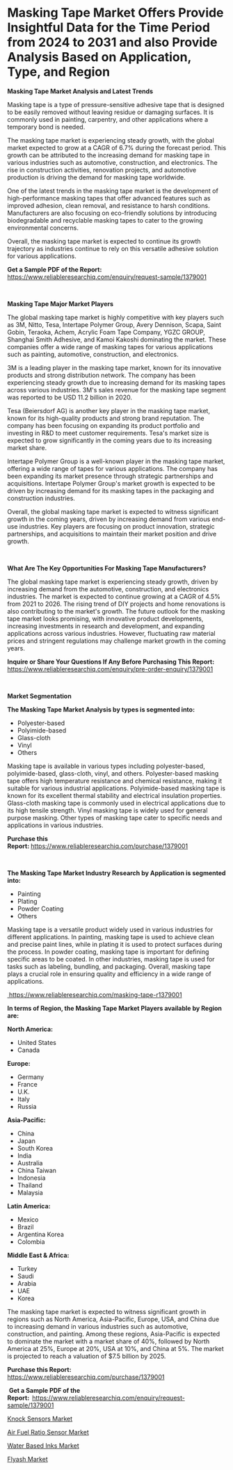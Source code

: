 <p><h1>Masking Tape Market Offers Provide Insightful Data for the Time Period from 2024 to 2031 and also Provide Analysis Based on Application, Type, and Region</h1></p><p><strong>Masking Tape Market Analysis and Latest Trends</strong></p>
<p><p>Masking tape is a type of pressure-sensitive adhesive tape that is designed to be easily removed without leaving residue or damaging surfaces. It is commonly used in painting, carpentry, and other applications where a temporary bond is needed.</p><p>The masking tape market is experiencing steady growth, with the global market expected to grow at a CAGR of 6.7% during the forecast period. This growth can be attributed to the increasing demand for masking tape in various industries such as automotive, construction, and electronics. The rise in construction activities, renovation projects, and automotive production is driving the demand for masking tape worldwide.</p><p>One of the latest trends in the masking tape market is the development of high-performance masking tapes that offer advanced features such as improved adhesion, clean removal, and resistance to harsh conditions. Manufacturers are also focusing on eco-friendly solutions by introducing biodegradable and recyclable masking tapes to cater to the growing environmental concerns.</p><p>Overall, the masking tape market is expected to continue its growth trajectory as industries continue to rely on this versatile adhesive solution for various applications.</p></p>
<p><strong>Get a Sample PDF of the Report:&nbsp;</strong> <a href="https://www.reliableresearchiq.com/enquiry/request-sample/1379001">https://www.reliableresearchiq.com/enquiry/request-sample/1379001</a></p>
<p>&nbsp;</p>
<p><strong>Masking Tape Major Market Players</strong></p>
<p><p>The global masking tape market is highly competitive with key players such as 3M, Nitto, Tesa, Intertape Polymer Group, Avery Dennison, Scapa, Saint Gobin, Teraoka, Achem, Acrylic Foam Tape Company, YGZC GROUP, Shanghai Smith Adhesive, and Kamoi Kakoshi dominating the market. These companies offer a wide range of masking tapes for various applications such as painting, automotive, construction, and electronics.</p><p>3M is a leading player in the masking tape market, known for its innovative products and strong distribution network. The company has been experiencing steady growth due to increasing demand for its masking tapes across various industries. 3M's sales revenue for the masking tape segment was reported to be USD 11.2 billion in 2020.</p><p>Tesa (Beiersdorf AG) is another key player in the masking tape market, known for its high-quality products and strong brand reputation. The company has been focusing on expanding its product portfolio and investing in R&D to meet customer requirements. Tesa's market size is expected to grow significantly in the coming years due to its increasing market share.</p><p>Intertape Polymer Group is a well-known player in the masking tape market, offering a wide range of tapes for various applications. The company has been expanding its market presence through strategic partnerships and acquisitions. Intertape Polymer Group's market growth is expected to be driven by increasing demand for its masking tapes in the packaging and construction industries.</p><p>Overall, the global masking tape market is expected to witness significant growth in the coming years, driven by increasing demand from various end-use industries. Key players are focusing on product innovation, strategic partnerships, and acquisitions to maintain their market position and drive growth.</p></p>
<p>&nbsp;</p>
<p><strong>What Are The Key Opportunities For Masking Tape Manufacturers?</strong></p>
<p><p>The global masking tape market is experiencing steady growth, driven by increasing demand from the automotive, construction, and electronics industries. The market is expected to continue growing at a CAGR of 4.5% from 2021 to 2026. The rising trend of DIY projects and home renovations is also contributing to the market's growth. The future outlook for the masking tape market looks promising, with innovative product developments, increasing investments in research and development, and expanding applications across various industries. However, fluctuating raw material prices and stringent regulations may challenge market growth in the coming years.</p></p>
<p><strong>Inquire or Share Your Questions If Any Before Purchasing This Report:</strong> <a href="https://www.reliableresearchiq.com/enquiry/pre-order-enquiry/1379001">https://www.reliableresearchiq.com/enquiry/pre-order-enquiry/1379001</a></p>
<p>&nbsp;</p>
<p><strong>Market Segmentation</strong></p>
<p><strong>The Masking Tape Market Analysis by types is segmented into:</strong></p>
<p><ul><li>Polyester-based</li><li>Polyimide-based</li><li>Glass-cloth</li><li>Vinyl</li><li>Others</li></ul></p>
<p><p>Masking tape is available in various types including polyester-based, polyimide-based, glass-cloth, vinyl, and others. Polyester-based masking tape offers high temperature resistance and chemical resistance, making it suitable for various industrial applications. Polyimide-based masking tape is known for its excellent thermal stability and electrical insulation properties. Glass-cloth masking tape is commonly used in electrical applications due to its high tensile strength. Vinyl masking tape is widely used for general purpose masking. Other types of masking tape cater to specific needs and applications in various industries.</p></p>
<p><strong>Purchase this Report:&nbsp;</strong><a href="https://www.reliableresearchiq.com/purchase/1379001">https://www.reliableresearchiq.com/purchase/1379001</a></p>
<p>&nbsp;</p>
<p><strong>The Masking Tape Market Industry Research by Application is segmented into:</strong></p>
<p><ul><li>Painting</li><li>Plating</li><li>Powder Coating</li><li>Others</li></ul></p>
<p><p>Masking tape is a versatile product widely used in various industries for different applications. In painting, masking tape is used to achieve clean and precise paint lines, while in plating it is used to protect surfaces during the process. In powder coating, masking tape is important for defining specific areas to be coated. In other industries, masking tape is used for tasks such as labeling, bundling, and packaging. Overall, masking tape plays a crucial role in ensuring quality and efficiency in a wide range of applications.</p></p>
<p><a href="https://www.reliableresearchiq.com/masking-tape-r1379001">&nbsp;https://www.reliableresearchiq.com/masking-tape-r1379001</a></p>
<p><strong>In terms of Region, the Masking Tape Market Players available by Region are:</strong></p>
<p>
    <p> <strong> North America: </strong>
        <ul>
            <li>United States</li>
            <li>Canada</li>
        </ul>
        </p> 
    <p> <strong> Europe: </strong>
        <ul>
            <li>Germany</li>
            <li>France</li>
            <li>U.K.</li>
            <li>Italy</li>
            <li>Russia</li>
        </ul>
        </p> 
    <p> <strong> Asia-Pacific: </strong>
        <ul>
            <li>China</li>
            <li>Japan</li>
            <li>South Korea</li>
            <li>India</li>
            <li>Australia</li>
            <li>China Taiwan</li>
            <li>Indonesia</li>
            <li>Thailand</li>
            <li>Malaysia</li>
        </ul>
        </p> 
    <p> <strong> Latin America: </strong>
        <ul>
            <li>Mexico</li>
            <li>Brazil</li>
            <li>Argentina Korea</li>
            <li>Colombia</li>
        </ul>
        </p> 
    <p> <strong> Middle East & Africa: </strong>
        <ul>
            <li>Turkey</li>
            <li>Saudi</li>
            <li>Arabia</li>
            <li>UAE</li>
            <li>Korea</li>
        </ul>
    </p>
    </p>
<p><p>The masking tape market is expected to witness significant growth in regions such as North America, Asia-Pacific, Europe, USA, and China due to increasing demand in various industries such as automotive, construction, and painting. Among these regions, Asia-Pacific is expected to dominate the market with a market share of 40%, followed by North America at 25%, Europe at 20%, USA at 10%, and China at 5%. The market is projected to reach a valuation of $7.5 billion by 2025.</p></p>
<p><strong>Purchase this Report: </strong><a href="https://www.reliableresearchiq.com/purchase/1379001">https://www.reliableresearchiq.com/purchase/1379001</a></p>
<p>&nbsp;<strong>Get a Sample PDF of the Report:&nbsp;&nbsp;</strong><a href="https://www.reliableresearchiq.com/enquiry/request-sample/1379001">https://www.reliableresearchiq.com/enquiry/request-sample/1379001</a></p>
<p><strong></strong></p>
<p><p><a href="https://github.com/smithy59/Market-Research-Report-List-1/blob/main/knock-sensors-market.md">Knock Sensors Market</a></p><p><a href="https://github.com/neilMartin36/Market-Research-Report-List-1/blob/main/air-fuel-ratio-sensor-market.md">Air Fuel Ratio Sensor Market</a></p><p><a href="https://www.linkedin.com/pulse/water-based-inks-market-global-insights-sales-trends-2024-2031-h9m3c">Water Based Inks Market</a></p><p><a href="https://www.linkedin.com/pulse/flyash-market-industry-trends-forecast-period-from-2024-2031-1b4pf">Flyash Market</a></p></p>